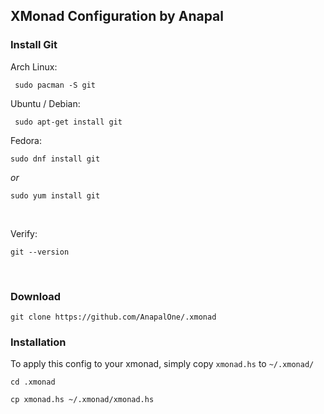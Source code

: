 ## XMonad Configuration by Anapal

### Install Git
   Arch Linux:
``` 
 sudo pacman -S git
```
   Ubuntu / Debian:
```
 sudo apt-get install git
```
   Fedora:
``` 
sudo dnf install git
``` 
*or*
``` 
sudo yum install git
```
<br/>

Verify:
``` 
git --version
```
<br/>

### Download
``` 
git clone https://github.com/AnapalOne/.xmonad
```  


### Installation
To apply this config to your xmonad, simply copy `xmonad.hs` to `~/.xmonad/`
``` 
cd .xmonad
```
``` 
cp xmonad.hs ~/.xmonad/xmonad.hs
```
